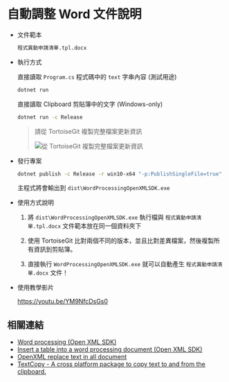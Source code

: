 # 自動調整 Word 文件說明

- 文件範本

    ```sh
    程式異動申請清單.tpl.docx
    ```

- 執行方式

    直接讀取 `Program.cs` 程式碼中的 `text` 字串內容 (測試用途)

    ```sh
    dotnet run
    ```

    直接讀取 Clipboard 剪貼簿中的文字 (Windows-only)

    ```sh
    dotnet run -c Release
    ```

    > 請從 TortoiseGit 複製完整檔案更新資訊
    >
    > ![從 TortoiseGit 複製完整檔案更新資訊](https://user-images.githubusercontent.com/88981/91070939-17e49680-e66a-11ea-9998-292be16a49cf.png)

- 發行專案

    ```sh
    dotnet publish -c Release -r win10-x64 "-p:PublishSingleFile=true" "-p:PublishTrimmed=true" -o dist\
    ```

    主程式將會輸出到 `dist\WordProcessingOpenXMLSDK.exe`

- 使用方式說明

    1. 將 `dist\WordProcessingOpenXMLSDK.exe` 執行檔與 `程式異動申請清單.tpl.docx` 文件範本放在同一個資料夾下

    2. 使用 TortoiseGit 比對兩個不同的版本，並且比對差異檔案，然後複製所有資訊到剪貼簿。

    3. 直接執行 `WordProcessingOpenXMLSDK.exe` 就可以自動產生 `程式異動申請清單.docx` 文件！

- 使用教學影片

    <https://youtu.be/YM9NfcDsGs0>

## 相關連結

- [Word processing (Open XML SDK)](https://docs.microsoft.com/zh-tw/office/open-xml/word-processing)
- [Insert a table into a word processing document (Open XML SDK)](https://docs.microsoft.com/zh-tw/office/open-xml/how-to-insert-a-table-into-a-word-processing-document)
- [OpenXML replace text in all document](https://stackoverflow.com/a/19100156/910074)
- [TextCopy - A cross platform package to copy text to and from the clipboard.](https://github.com/CopyText/TextCopy/)